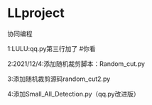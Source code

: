 # LLproject
协同编程

1:LULU:qq.py第三行加了 #你看

2:2021/12/4:添加随机裁剪脚本：Random_cut.py

3:添加随机裁剪源码random_cut2.py

4:添加Small_All_Detection.py（qq.py改进版）
